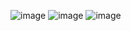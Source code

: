 ![image](https://user-images.githubusercontent.com/83145774/217113669-0a72c85c-500a-4e5c-a519-a7c8e78d7abc.png)
![image](https://user-images.githubusercontent.com/83145774/217113682-d710c569-6f67-449a-a6fb-bb51a635ac3b.png)
![image](https://user-images.githubusercontent.com/83145774/217113699-eb644923-edc6-49c9-9289-ad43710ef075.png)
